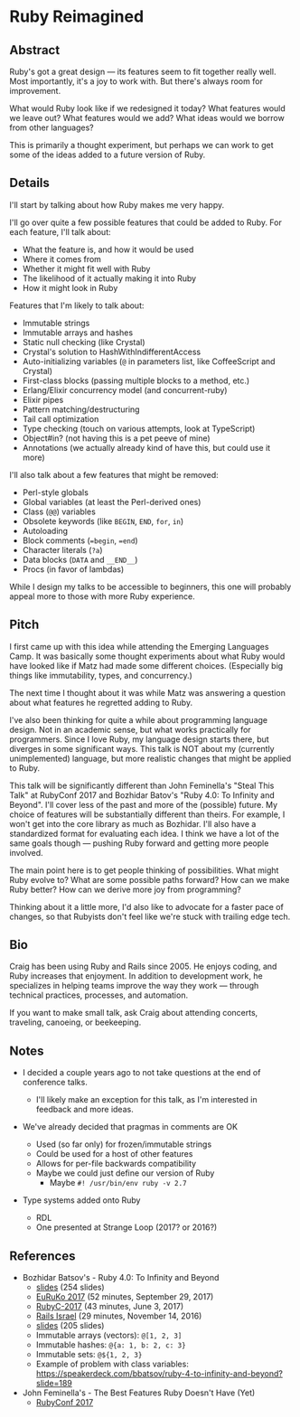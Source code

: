 Ruby Reimagined
===============

Abstract
--------

Ruby's got a great design — its features seem to fit together really well.
Most importantly, it's a joy to work with.
But there's always room for improvement.

What would Ruby look like if we redesigned it today?
What features would we leave out?
What features would we add?
What ideas would we borrow from other languages?

This is primarily a thought experiment,
but perhaps we can work to get some of the ideas added to a future version of Ruby.


Details
-------

I'll start by talking about how Ruby makes me very happy.

I'll go over quite a few possible features that could be added to Ruby.
For each feature, I'll talk about:

* What the feature is, and how it would be used
* Where it comes from
* Whether it might fit well with Ruby
* The likelihood of it actually making it into Ruby
* How it might look in Ruby

Features that I'm likely to talk about:

* Immutable strings
* Immutable arrays and hashes
* Static null checking (like Crystal)
* Crystal's solution to HashWithIndifferentAccess
* Auto-initializing variables (`@` in parameters list, like CoffeeScript and Crystal)
* First-class blocks (passing multiple blocks to a method, etc.)
* Erlang/Elixir concurrency model (and concurrent-ruby)
* Elixir pipes
* Pattern matching/destructuring
* Tail call optimization
* Type checking (touch on various attempts, look at TypeScript)
* Object#in? (not having this is a pet peeve of mine)
* Annotations (we actually already kind of have this, but could use it more)

I'll also talk about a few features that might be removed:

* Perl-style globals
* Global variables (at least the Perl-derived ones)
* Class (`@@`) variables
* Obsolete keywords (like `BEGIN`, `END`, `for`, `in`)
* Autoloading
* Block comments (`=begin`, `=end`)
* Character literals (`?a`)
* Data blocks (`DATA` and `__END__`)
* Procs (in favor of lambdas)

While I design my talks to be accessible to beginners,
this one will probably appeal more to those with more Ruby experience.


Pitch
-----

I first came up with this idea while attending the Emerging Languages Camp.
It was basically some thought experiments about what Ruby would
have looked like if Matz had made some different choices.
(Especially big things like immutability, types, and concurrency.)

The next time I thought about it was while Matz was answering
a question about what features he regretted adding to Ruby.

I've also been thinking for quite a while about programming language design.
Not in an academic sense, but what works practically for programmers.
Since I love Ruby, my language design starts there, but diverges in some significant ways.
This talk is NOT about my (currently unimplemented) language,
but more realistic changes that might be applied to Ruby.

This talk will be significantly different than John Feminella's "Steal This Talk"
at RubyConf 2017 and Bozhidar Batov's "Ruby 4.0: To Infinity and Beyond".
I'll cover less of the past and more of the (possible) future.
My choice of features will be substantially different than theirs.
For example, I won't get into the core library as much as Bozhidar.
I'll also have a standardized format for evaluating each idea.
I think we have a lot of the same goals though —
pushing Ruby forward and getting more people involved.

The main point here is to get people thinking of possibilities.
What might Ruby evolve to?
What are some possible paths forward?
How can we make Ruby better?
How can we derive more joy from programming?

Thinking about it a little more, I'd also like to advocate for a faster pace of changes,
so that Rubyists don't feel like we're stuck with trailing edge tech.


Bio
---

Craig has been using Ruby and Rails since 2005. He enjoys coding, and Ruby increases that enjoyment.
In addition to development work, he specializes in helping teams improve the way they work —
through technical practices, processes, and automation.

If you want to make small talk, ask Craig about attending concerts, traveling, canoeing, or beekeeping.


Notes
-----

* I decided a couple years ago to not take questions at the end of conference talks.
    * I'll likely make an exception for this talk, as I'm interested in feedback and more ideas.

* We've already decided that pragmas in comments are OK
    * Used (so far only) for frozen/immutable strings
    * Could be used for a host of other features
    * Allows for per-file backwards compatibility
    * Maybe we could just define our version of Ruby
        * Maybe `#! /usr/bin/env ruby -v 2.7`

* Type systems added onto Ruby
    * RDL
    * One presented at Strange Loop (2017? or 2016?)


References
----------

* Bozhidar Batsov's - Ruby 4.0: To Infinity and Beyond
    * [slides](https://speakerdeck.com/bbatsov/ruby-4-to-infinity-and-beyond?slide=254) (254 slides)
    * [EuRuKo 2017](https://www.youtube.com/watch?v=aFSuXUXRySc) (52 minutes, September 29, 2017)
    * [RubyC-2017](https://www.youtube.com/watch?v=7TAjLWX_eEs) (43 minutes, June 3, 2017)
    * [Rails Israel](https://www.youtube.com/watch?v=jKJF-F1ai1c) (29 minutes, November 14, 2016)
    * [slides](https://www.slideshare.net/AdamKabaka/ruby-40-to-infinity-and-beyond-at-ruby-conference-kenya-2017-by-bozhidar-batsov) (205 slides)
    * Immutable arrays (vectors): `@[1, 2, 3]`
    * Immutable hashes: `@{a: 1, b: 2, c: 3}`
    * Immutable sets: `@${1, 2, 3}`
    * Example of problem with class variables: https://speakerdeck.com/bbatsov/ruby-4-to-infinity-and-beyond?slide=189
* John Feminella's - The Best Features Ruby Doesn't Have (Yet)
    * [RubyConf 2017](https://www.youtube.com/watch?v=XrCU5r_NF2Q)
